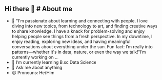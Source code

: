 ## Hi there 👋 # About me


- 🔭 "I'm passionate about learning and connecting with people. 
I love diving into new topics, from technology to art, and finding creative ways to share knowledge.
I have a knack for problem-solving and enjoy helping people see things from a fresh perspective.
In my downtime, I enjoy reading, exploring new ideas, and having meaningful conversations about everything under the sun. 
Fun fact: I’m really into patterns—whether it's in data, nature, or even the way we talk!"I’m currently working on ...
- 🌱 I’m currently learning B.sc Data Science
- 💬 Ask me about anything
- 😄 Pronouns: He/Him
